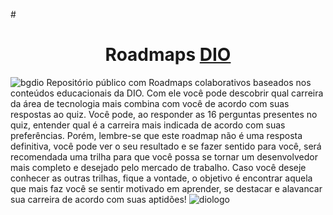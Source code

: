 #<h1 align="center"> Roadmaps [DIO](https://dio.me) </h1>
![bgdio](https://user-images.githubusercontent.com/81529238/214918874-84b005cc-2ee9-48dc-bb4c-b0aaf773a5d0.png)
Repositório público com Roadmaps colaborativos baseados nos conteúdos educacionais da DIO.
Com ele você pode descobrir qual carreira da área de tecnologia mais combina com você de acordo com suas respostas ao quiz.
Você pode, ao responder as 16 perguntas presentes no quiz, entender qual é a carreira mais indicada de acordo com suas preferências.
Porém, lembre-se que este roadmap não é uma resposta definitiva, você pode ver o seu resultado e se fazer sentido para você, será recomendada uma trilha para que você possa se tornar um desenvolvedor mais completo e desejado pelo mercado de trabalho.
Caso você deseje conhecer as outras trilhas, fique a vontade, o objetivo é encontrar aquela que mais faz você se sentir motivado em aprender, se destacar e alavancar sua carreira de acordo com suas aptidões!
![diologo](https://user-images.githubusercontent.com/81529238/214918424-b0209f5e-02fb-4bd1-8806-ca79eab35f59.png)
